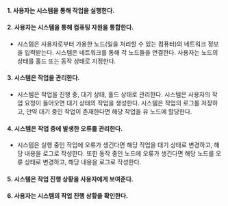 #### 1. 사용자는 시스템을 통해 작업을 실행한다.

#### 2. 사용자는 시스템을 통해 컴퓨팅 자원을 통합한다.
- 시스템은 사용자로부터 가용한 노드(일을 처리할 수 있는 컴퓨터)의 네트워크 정보을 입력받는다. 시스템은 네트워크를 통해 각 노드들을 연결한다. 사용자는 노드의 상태를 홀드 또는 동작 상태로 지정한다.

#### 3. 시스템은 작업을 관리한다.
- 시스템은 작업을 진행 중, 대기 상태, 홀드 상태로 관리한다. 시스템은 사용자의 작업 요청이 들어오면 대기 상태의 작업을 생성한다. 시스템은 작업의 로그를 저장하고, 만약 대기 중인 작업이 존재한다면 해당 작업을 유 노드에 할당한다.

#### 4. 시스템은 작업 중에 발생한 오류를 관리한다.
- 시스템은 실행 중인 작업에 오류가 생긴다면 해당 작업을 대기 상태로 변경하고, 해당 내용을 로그로 작성한다. 또한 동작 중인 노드에 오류가 생긴다면 해당 노드를 오류 상태로 변경하고, 해당 내용을 로그로 작성한다. 

#### 5. 시스템은 작업 진행 상황을 사용자에게 보여준다.

#### 6. 사용자는 시스템의 작업 진행 상황을 확인한다.
